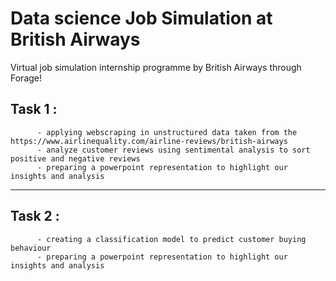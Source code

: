 # Data science Job Simulation at British Airways 

Virtual job simulation internship programme by British Airways through Forage!

## Task 1 : 
          - applying webscraping in unstructured data taken from the https://www.airlinequality.com/airline-reviews/british-airways
          - analyze customer reviews using sentimental analysis to sort positive and negative reviews
          - preparing a powerpoint representation to highlight our insights and analysis
--------------------------------------------------------------------------------------------------------------------------------------
## Task 2 :
          - creating a classification model to predict customer buying behaviour
          - preparing a powerpoint representation to highlight our insights and analysis
